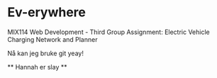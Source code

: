 # Ev-erywhere

MIX114 Web Development - Third Group Assignment: Electric Vehicle Charging Network and Planner

Nå kan jeg bruke git yeay!

** Hannah er slay **
